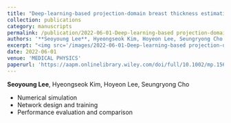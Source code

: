 ```yaml
---
title: "Deep-learning-based projection-domain breast thickness estimation for shape-prior iterative image reconstruction in digital breast tomosynthesis"
collection: publications
category: manuscripts
permalink: /publication/2022-06-01-Deep-learning-based projection-domain breast thickness estimation for shape-prior iterative image reconstruction in digital breast tomosynthesis
authors: '**Seoyoung Lee**, Hyeongseok Kim, Hoyeon Lee, Seungryong Cho' 
excerpt: "<img src='/images/2022-06-01-Deep-learning-based projection-domain breast thickness estimation for shape-prior iterative image reconstruction in digital breast tomosynthesis.png'>"
date: 2022-06-01
venue: 'MEDICAL PHYSICS'
paperurl: 'https://aapm.onlinelibrary.wiley.com/doi/full/10.1002/mp.15612'
---
```


**Seoyoung Lee**, Hyeongseok Kim, Hoyeon Lee, Seungryong Cho  
- Numerical simulation
- Network design and training
- Performance evaluation and comparison

